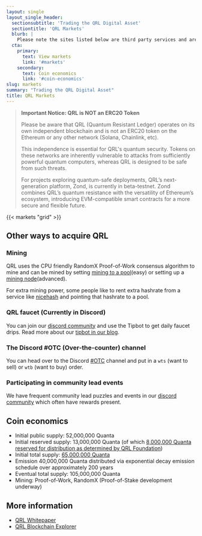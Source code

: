 ```yaml
---
layout: single
layout_single_header:
  sectionsubtitle: 'Trading the QRL Digital Asset'
  sectiontitle: 'QRL Markets'
  blurb: |
    Please note the sites listed below are third party services and are not associated with the QRL Foundation or the core contributing team.
  cta:
    primary:
      text: View markets
      link: '#markets'
    secondary:
      text: Coin economics
      link: '#coin-economics'
slug: markets
summary: "Trading the QRL Digital Asset"
title: QRL Markets
---
```


> **Important Notice: QRL is NOT an ERC20 Token**
>
> Please be aware that QRL (Quantum Resistant Ledger) operates on its own independent blockchain and is not an ERC20 token on the Ethereum or any other network (Solana, Chainlink, etc).
>
> This independence is essential for QRL's quantum security. Tokens on these networks are inherently vulnerable to attacks from sufficiently powerful quantum computers, whereas QRL is designed to be safe from such threats.
>
> For projects exploring quantum-safe deployments, QRL’s next-generation platform, Zond, is currently in beta-testnet. Zond combines QRL’s quantum resistance with the versatility of Ethereum’s ecosystem, introducing EVM-compatible smart contracts for a more secure and flexible future.

{{< markets "grid" >}}

## Other ways to acquire QRL

### Mining

QRL uses the CPU friendly RandomX Proof-of-Work consensus algorithm to mine and can be mined by setting [mining to a pool](https://docs.theqrl.org/mining/mining/)(easy) or setting up a [mining node](https://docs.theqrl.org/mining/full-node/)(advanced).

For extra mining power, some people like to rent extra hashrate from a service like [nicehash](https://nicehash.com/) and pointing that hashrate to a pool.

### QRL faucet (Currently in Discord)

You can join our [discord community](https://theqrl.org/discord) and use the Tipbot to get daily faucet drips. Read more about our [tipbot in our blog](/blog/introducing-the-new-qrl-tipbot/).

### The Discord #OTC (Over-the-counter) channel

You can head over to the Discord [#OTC](https://theqrl.org/discord) channel and put in a `wts` (want to sell) or `wtb` (want to buy) order.

### Participating in community lead events

We have frequent community lead puzzles and events in our [discord community](https://theqrl.org/discord) which often have rewards present.

## Coin economics

- Initial public supply: 52,000,000 Quanta
- Initial reserved supply: 13,000,000 Quanta (of which [8,000,000 Quanta reserved for distribution as determined by QRL Foundation](https://explorer.theqrl.org/a/Q000500997c93dec6039f0fb6008bbf034bc4f9252f6cfd41a7e01c8cf934036deaa4a832c4f240))
- Initial total supply: [65,000,000 Quanta](https://explorer.theqrl.org/block/0)
- Emission 40,000,000 Quanta distributed via exponential decay emission schedule over approximately 200 years
- Eventual total supply: 105,000,000 Quanta
- Mining: Proof-of-Work, RandomX (Proof-of-Stake development underway)

## More information

- [QRL Whitepaper](https://github.com/theQRL/Whitepaper/blob/master/QRL_whitepaper.pdf)
- [QRL Blockchain Explorer](https://explorer.theqrl.org/)


